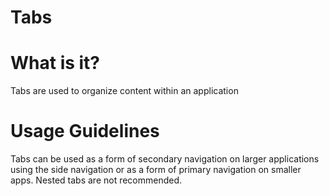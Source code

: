 # Tabs

# What is it?
Tabs are used to organize content within an application

# Usage Guidelines
Tabs can be used as a form of secondary navigation on larger applications using the side navigation or as a form of primary navigation on smaller apps.  Nested tabs are not recommended.

